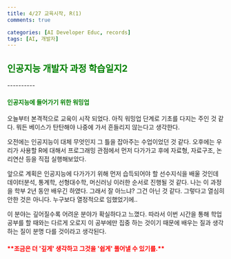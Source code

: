 ```yaml
---
title: 4/27 교육시작, R(1)
comments: true

categories: [AI Developer Educ, records]
tags: [AI, 개발자]
---
```


<h2><span style="color:green"> 
인공지능 개발자 과정 학습일지2 </span></h2>
----------

<h4><span style="color:green"> 
인공지능에 들어가기 위한 워밍업 </span></h4>

오늘부터 본격적으로 교육이 시작 되었다. 아직 워밍업 단계로 기초를 다지는 주인 것 같다. 뭐든 베이스가 탄탄해야 나중에 가서 흔들리지 않는다고 생각한다. 

오전에는 인공지능이 대체 무엇인지 그 틀을 잡아주는 수업이었던 것 같다. 오후에는 우리가 사용할 R에 대해서 프로그래밍 관점에서 먼저 다가가고 후에 자료형, 자료구조, 논리연산 등을 직접 실행해보았다.

앞으로 계획은 인공지능에 다가가기 위해 먼저 습득되어야 할 선수지식을 배울 것인데 데이터분석, 통계학, 선형대수학, 머신러닝 이러한 순서로 진행될 것 같다. 나는 이 과정을 학부 2년 동안 배우긴 하였다. 그래서 잘 아느냐? 그건 아닌 것 같다. 그렇다고 열심히 안한 것은 아니다. 누구보다 열정적으로 임했었기에.. 

이 분야는 깊어질수록 어려운 분야가 확실하다고 느꼈다. 따라서 이번 시간을 통해 학업공부를 할 때와는 다르게 오로지 이 공부에만 집중 하는 것이기 때문에 배우는 질과 생각하는 질이 분명 다를 것이라고 생각된다.

<h4><span style="color:red"> 
**조금은 더 '깊게' 생각하고 그것을 '쉽게' 풀어낼 수 있기를.** </span></h4>